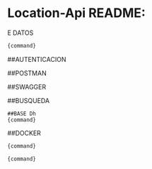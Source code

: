# Location-Api README:
E DATOS
```bash
{command}
```

##AUTENTICACION

##POSTMAN

##SWAGGER

##BUSQUEDA
```bas
##BASE Dh
{command}
```

##DOCKER

```bash
{command}
```

```bash
{command}
```